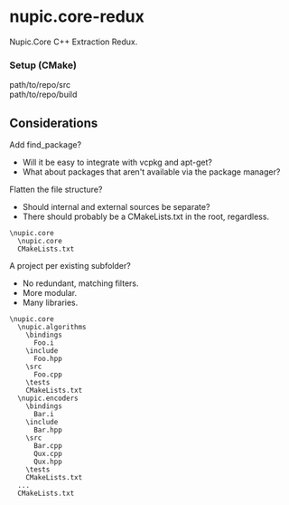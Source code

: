 # nupic.core-redux
Nupic.Core C++ Extraction Redux.

### Setup (CMake)

path/to/repo/src  
path/to/repo/build

## Considerations

Add find_package?

* Will it be easy to integrate with vcpkg and apt-get?
* What about packages that aren't available via the package manager?

Flatten the file structure? 

* Should internal and external sources be separate?
* There should probably be a CMakeLists.txt in the root, regardless.

```
\nupic.core
  \nupic.core
  CMakeLists.txt
```

A project per existing subfolder?

* No redundant, matching filters.
* More modular.
* Many libraries.

```
\nupic.core
  \nupic.algorithms
    \bindings
      Foo.i
    \include
      Foo.hpp
    \src
      Foo.cpp
    \tests
    CMakeLists.txt
  \nupic.encoders
    \bindings
      Bar.i
    \include
      Bar.hpp
    \src
      Bar.cpp
      Qux.cpp
      Qux.hpp
    \tests
    CMakeLists.txt
  ...
  CMakeLists.txt
```
